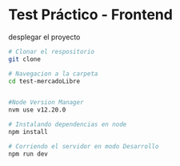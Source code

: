 # Test Práctico - Frontend

desplegar el proyecto

```bash
# Clonar el respositorio
git clone  

# Navegacion a la carpeta
cd test-mercadoLibre


#Node Version Manager
nvm use v12.20.0

# Instalando dependencias en node
npm install

# Corriendo el servidor en modo Desarrollo
npm run dev

